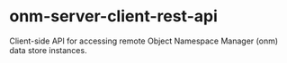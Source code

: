onm-server-client-rest-api
==========================

Client-side API for accessing remote Object Namespace Manager (onm) data store instances.
